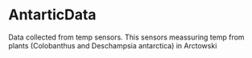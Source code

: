 # AntarticData
Data collected from temp sensors. This sensors meassuring temp from plants (Colobanthus and Deschampsia antarctica) in Arctowski
